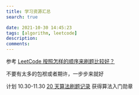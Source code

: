 ```yaml
---
title: 学习资源汇总
search: true

date: 2021-10-30 14:45:23
tags: [algorithm, leetcode]
description:
comments:
---
```


参考
[LeetCode 按照怎样的顺序来刷题比较好？](https://zhuanlan.zhihu.com/p/146742296)

不要有太多的包袱或者期许，一步步来就好

计划
10.30-11.30
[20 天算法刷题记录](https://leetcode-cn.com/study-plan/algorithms/?progress=pny9d8e)
获得算法入门勋章
